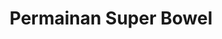 ---
layout: permainan-super-bowel
title: Permainan Super Bowel
title-h1: Timur Abadi Fiber
keterangan: keterangan Timur Abadi Fiber
---